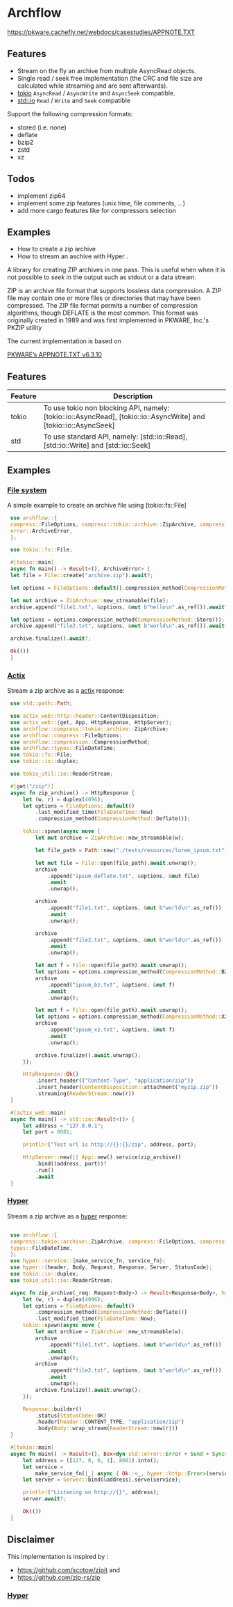 # Archflow


https://pkware.cachefly.net/webdocs/casestudies/APPNOTE.TXT


## Features
- Stream on the fly an archive from multiple AsyncRead objects.
- Single read / seek free implementation (the CRC and file size are calculated while streaming and are sent afterwards).
- [tokio](https://docs.rs/tokio/latest/tokio/io/index.html) `AsyncRead` / `AsyncWrite` and `AsyncSeek` compatible. 
- [std::io](https://doc.rust-lang.org/std/io/index.html) `Read` / `Write` and `Seek` compatible

Support the following compression formats:
 - stored (i.e. none)
 - deflate
 - bzip2
 - zstd
 - xz

## Todos

- implement zip64
- implement some zip features (unix time, file comments, ...)
- add more cargo features like for compressors selection

## Examples

- How to create a zip archive
- How to stream an aschive with Hyper
.

<!-- cargo-sync-readme start -->

 A library for creating ZIP archives in one pass. This is useful when when it is not possible to
 *seek* in the output such as stdout or a data stream.

 ZIP is an archive file format that supports lossless data compression. A ZIP file may contain one
 or more files or directories that may have been compressed. The ZIP file format permits a number
 of compression algorithms, though DEFLATE is the most common. This format was originally created
 in 1989 and was first implemented in PKWARE, Inc.'s PKZIP utility


 The current implementation is based on

 [PKWARE’s APPNOTE.TXT v6.3.10](https://pkware.cachefly.net/webdocs/casestudies/APPNOTE.TXT)


 ## Features

 Feature  | Description
 ---------|------
 tokio    | To use tokio non blocking API, namely: [tokio::io::AsyncRead], [tokio::io::AsyncWrite] and [tokio::io::AsyncSeek]
 std      | To use standard API, namely:  [std::io::Read], [std::io::Write] and [std::io::Seek]


 ## Examples
 ### [File system](examples/fs.rs)

 A simple example to create an archive file using [tokio::fs::File]

```rust
 use archflow::{
 compress::FileOptions, compress::tokio::archive::ZipArchive, compression::CompressionMethod,
 error::ArchiveError,
 };

 use tokio::fs::File;

 #[tokio::main]
 async fn main() -> Result<(), ArchiveError> {
 let file = File::create("archive.zip").await?;

 let options = FileOptions::default().compression_method(CompressionMethod::Deflate());

 let mut archive = ZipArchive::new_streamable(file);
 archive.append("file1.txt", &options, &mut b"hello\n".as_ref()).await?;

 let options = options.compression_method(CompressionMethod::Store());
 archive.append("file2.txt", &options, &mut b"world\n".as_ref()).await?;

 archive.finalize().await?;

 Ok(())
 }
```
 ### [Actix](examples/actix.rs)

 Stream a zip archive as a [actix](https://actix.rs/) response:

```rust
 use std::path::Path;

 use actix_web::http::header::ContentDisposition;
 use actix_web::{get, App, HttpResponse, HttpServer};
 use archflow::compress::tokio::archive::ZipArchive;
 use archflow::compress::FileOptions;
 use archflow::compression::CompressionMethod;
 use archflow::types::FileDateTime;
 use tokio::fs::File;
 use tokio::io::duplex;

 use tokio_util::io::ReaderStream;

 #[get("/zip")]
 async fn zip_archive() -> HttpResponse {
     let (w, r) = duplex(4096);
     let options = FileOptions::default()
         .last_modified_time(FileDateTime::Now)
         .compression_method(CompressionMethod::Deflate());

     tokio::spawn(async move {
         let mut archive = ZipArchive::new_streamable(w);

         let file_path = Path::new("./tests/resources/lorem_ipsum.txt");

         let mut file = File::open(file_path).await.unwrap();
         archive
             .append("ipsum_deflate.txt", &options, &mut file)
             .await
             .unwrap();

         archive
             .append("file1.txt", &options, &mut b"world\n".as_ref())
             .await
             .unwrap();

         archive
             .append("file2.txt", &options, &mut b"world\n".as_ref())
             .await
             .unwrap();

         let mut f = File::open(file_path).await.unwrap();
         let options = options.compression_method(CompressionMethod::BZip2());
         archive
             .append("ipsum_bz.txt", &options, &mut f)
             .await
             .unwrap();

         let mut f = File::open(file_path).await.unwrap();
         let options = options.compression_method(CompressionMethod::Xz());
         archive
             .append("ipsum_xz.txt", &options, &mut f)
             .await
             .unwrap();

         archive.finalize().await.unwrap();
     });

     HttpResponse::Ok()
         .insert_header(("Content-Type", "application/zip"))
         .insert_header(ContentDisposition::attachment("myzip.zip"))
         .streaming(ReaderStream::new(r))
 }

 #[actix_web::main]
 async fn main() -> std::io::Result<()> {
     let address = "127.0.0.1";
     let port = 8081;

     println!("Test url is http://{}:{}/zip", address, port);

     HttpServer::new(|| App::new().service(zip_archive))
         .bind((address, port))?
         .run()
         .await
 }

```

 ### [Hyper](examples/hyper.rs)

 Stream a zip archive as a [hyper](https://hyper.rs/) response:

``` rust

 use archflow::{
 compress::tokio::archive::ZipArchive, compress::FileOptions, compression::CompressionMethod,
 types::FileDateTime,
 };
 use hyper::service::{make_service_fn, service_fn};
 use hyper::{header, Body, Request, Response, Server, StatusCode};
 use tokio::io::duplex;
 use tokio_util::io::ReaderStream;

 async fn zip_archive(_req: Request<Body>) -> Result<Response<Body>, hyper::http::Error> {
     let (w, r) = duplex(4096);
     let options = FileOptions::default()
         .compression_method(CompressionMethod::Deflate())
         .last_modified_time(FileDateTime::Now);
     tokio::spawn(async move {
         let mut archive = ZipArchive::new_streamable(w);
         archive
             .append("file1.txt", &options, &mut b"world\n".as_ref())
             .await
             .unwrap();
         archive
             .append("file2.txt", &options, &mut b"world\n".as_ref())
             .await
             .unwrap();
         archive.finalize().await.unwrap();
     });

     Response::builder()
         .status(StatusCode::OK)
         .header(header::CONTENT_TYPE, "application/zip")
         .body(Body::wrap_stream(ReaderStream::new(r)))
 }

 #[tokio::main]
 async fn main() -> Result<(), Box<dyn std::error::Error + Send + Sync>> {
     let address = ([127, 0, 0, 1], 8081).into();
     let service =
         make_service_fn(|_| async { Ok::<_, hyper::http::Error>(service_fn(zip_archive)) });
     let server = Server::bind(&address).serve(service);

     println!("Listening on http://{}", address);
     server.await?;

     Ok(())
 }

 ```



 ## Disclaimer

This implementation is inspired by :
- <https://github.com/scotow/zipit> and
- <https://github.com/zip-rs/zip>

<!-- cargo-sync-readme end -->

### [Hyper](examples/hyper.rs)




